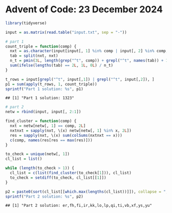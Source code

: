 Advent of Code: 23 December 2024
================

``` r
library(tidyverse)
```

``` r
input = as.matrix(read.table("input.txt", sep = "-"))
```

``` r
# part 1
count_triple = function(comp) {
  nxt = as.character(input[input[, 1] %in% comp | input[, 2] %in% comp, ])
  tab = split(nxt, nxt)
  n_t = pmin(3L, length(grep("^t", comp)) + grepl("^t", names(tab)) + 1L)
  sum(ifelse(lengths(tab) == 2L, 1L, 0L) / n_t)
}

t_rows = input[grepl("^t", input[,1]) | grepl("^t", input[,2]), ]
p1 = sum(apply(t_rows, 1, count_triple))
sprintf("Part 1 solution: %s", p1)
```

    ## [1] "Part 1 solution: 1323"

``` r
# part 2
netw = rbind(input, input[, 2:1])

find_cluster = function(comp) {
  nxt = netw[netw[, 1] == comp, 2L]
  nxtnxt = sapply(nxt, \(x) netw[netw[, 1] %in% x, 2L])
  res = sapply(nxt, \(x) sum(colSums(nxtnxt == x)))
  c(comp, names(res[res == max(res)]))
}

to_check = unique(netw[, 1])
cl_list = list()

while (length(to_check > 1)) {
  cl_list = c(list(find_cluster(to_check[1])), cl_list)
  to_check = setdiff(to_check, cl_list[[1]])
}

p2 = paste0(sort(cl_list[[which.max(lengths(cl_list))]]), collapse = ",")
sprintf("Part 2 solution: %s", p2)
```

    ## [1] "Part 2 solution: er,fh,fi,ir,kk,lo,lp,qi,ti,vb,xf,ys,yu"
